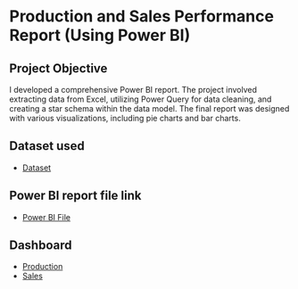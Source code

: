 # Production and Sales Performance Report (Using Power BI)
## Project Objective

I developed a comprehensive Power BI report. The project involved extracting data from Excel, utilizing Power Query for data cleaning, and creating a star schema within the data model. The final report was designed with various visualizations, including pie charts and bar charts.

## Dataset used
- <a href = "https://github.com/balumahendrak/Sales-Report-/blob/main/PowerBI_Practice_Dataset.xlsx">Dataset</a>
## Power BI report file link
- <a href = "https://github.com/balumahendrak/Sales-Report-/blob/main/Production%20and%20Sales%20Performance%20Report.pbix">Power BI File</a>
## Dashboard
- <a href = "https://github.com/balumahendrak/Sales-Report-/blob/main/Production%20Overview.png">Production</a>
- <a href = "https://github.com/balumahendrak/Sales-Report-/blob/main/Sales%20Performance.png">Sales</a>
